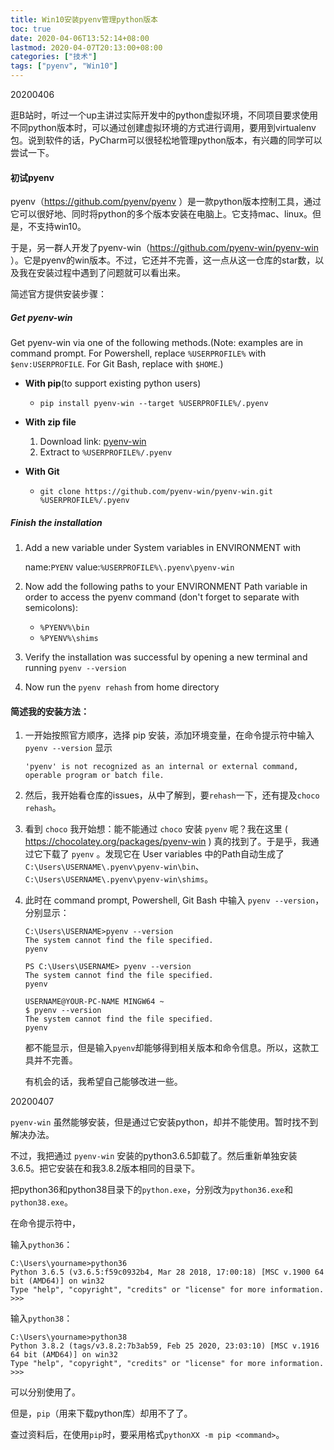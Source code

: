 ```yaml
---
title: Win10安装pyenv管理python版本
toc: true
date: 2020-04-06T13:52:14+08:00
lastmod: 2020-04-07T20:13:00+08:00
categories: ["技术"]
tags: ["pyenv", "Win10"]
---
```

20200406

逛B站时，听过一个up主讲过实际开发中的python虚拟环境，不同项目要求使用不同python版本时，可以通过创建虚拟环境的方式进行调用，要用到virtualenv包。说到软件的话，PyCharm可以很轻松地管理python版本，有兴趣的同学可以尝试一下。

<!--more-->

#### 初试pyenv

pyenv（https://github.com/pyenv/pyenv ）是一款python版本控制工具，通过它可以很好地、同时将python的多个版本安装在电脑上。它支持mac、linux。但是，不支持win10。

于是，另一群人开发了pyenv-win（https://github.com/pyenv-win/pyenv-win ）。它是pyenv的win版本。不过，它还并不完善，这一点从这一仓库的star数，以及我在安装过程中遇到了问题就可以看出来。

简述官方提供安装步骤：

##### Get pyenv-win

Get pyenv-win via one of the following methods.(Note: examples are in command prompt. For Powershell, replace `%USERPROFILE%` with `$env:USERPROFILE`. For Git Bash, replace with `$HOME`.)

* **With pip**(to support existing python users)
  * `pip install pyenv-win --target %USERPROFILE%/.pyenv`

* **With zip file**
  1. Download link: [pyenv-win](https://github.com/pyenv-win/pyenv-win/archive/master.zip)
  2. Extract to `%USERPROFILE%/.pyenv`

* **With Git**
  * `git clone https://github.com/pyenv-win/pyenv-win.git %USERPROFILE%/.pyenv`

##### Finish the installation

1. Add a new variable under System variables in ENVIRONMENT with 

   name:`PYENV` value:`%USERPROFILE%\.pyenv\pyenv-win`

2. Now add the following paths to your ENVIRONMENT Path variable in order to access the pyenv command (don't forget to separate with semicolons):
   * `%PYENV%\bin`
   * `%PYENV%\shims`

3. Verify the installation was successful by opening a new terminal and running `pyenv --version`
4. Now run the `pyenv rehash` from home directory



#### 简述我的安装方法：

1. 一开始按照官方顺序，选择 pip 安装，添加环境变量，在命令提示符中输入 `pyenv --version` 显示

   ```
   'pyenv' is not recognized as an internal or external command, operable program or batch file.
   ```

2. 然后，我开始看仓库的issues，从中了解到，要`rehash`一下，还有提及`choco rehash`。

3. 看到 `choco` 我开始想：能不能通过 `choco` 安装 `pyenv` 呢？我在这里 ( https://chocolatey.org/packages/pyenv-win ) 真的找到了。于是乎，我通过它下载了 `pyenv` 。发现它在 User variables 中的Path自动生成了 `C:\Users\USERNAME\.pyenv\pyenv-win\bin`、 `C:\Users\USERNAME\.pyenv\pyenv-win\shims`。

4. 此时在 command prompt, Powershell, Git Bash 中输入 `pyenv --version`，分别显示：

   ```
   C:\Users\USERNAME>pyenv --version
   The system cannot find the file specified.
   pyenv
   ```

   ```
   PS C:\Users\USERNAME> pyenv --version
   The system cannot find the file specified.
   pyenv
   ```

   ```
   USERNAME@YOUR-PC-NAME MINGW64 ~
   $ pyenv --version
   The system cannot find the file specified.
   pyenv
   ```


   都不能显示，但是输入`pyenv`却能够得到相关版本和命令信息。所以，这款工具并不完善。

   有机会的话，我希望自己能够改进一些。

20200407

`pyenv-win` 虽然能够安装，但是通过它安装python，却并不能使用。暂时找不到解决办法。

不过，我把通过 `pyenv-win` 安装的python3.6.5卸载了。然后重新单独安装3.6.5。把它安装在和我3.8.2版本相同的目录下。

把python36和python38目录下的`python.exe`，分别改为`python36.exe`和`python38.exe`。

在命令提示符中，

输入`python36`：

```
C:\Users\yourname>python36
Python 3.6.5 (v3.6.5:f59c0932b4, Mar 28 2018, 17:00:18) [MSC v.1900 64 bit (AMD64)] on win32
Type "help", "copyright", "credits" or "license" for more information.
>>>
```

输入`python38`：

```
C:\Users\yourname>python38
Python 3.8.2 (tags/v3.8.2:7b3ab59, Feb 25 2020, 23:03:10) [MSC v.1916 64 bit (AMD64)] on win32
Type "help", "copyright", "credits" or "license" for more information.
>>>
```

可以分别使用了。

但是，`pip`（用来下载python库）却用不了了。

查过资料后，在使用`pip`时，要采用格式`pythonXX -m pip <command>`。

